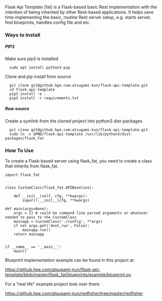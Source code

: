 Flask Api Template (fat) is a Flask-based basic Rest implementation with the intention
of being inherited by other Rest-based applications. It helps save time implementing
the basic, routine Rest server setup, e.g. starts server, find blueprints, handles
config file and etc.


### Ways to Install


##### PIP3

Make sure pip3 is installed
```
  sudo apt install python3-pip
```

Clone and pip install from source

```
  git clone git@github.hpe.com:atsugami-kun/flask-api-template.git
  cd flask-api-template
  pip3 install -e .
  pip3 install -r requirements.txt
```

##### Raw source

Create a symlink from the cloned project into python3 dist-packages

```
  git clone git@github.hpe.com:atsugami-kun/flask-api-template.git
  sudo ln -s $PWD/flask-api-template /usr/lib/python3/dist-packages/flask_fat
```


### How To Use

To create a Flask-based server using flask_fat, you need to create a class that inherits from flask_fat.

```
import flask_fat


class CustomClass(flask_fat.APIBaseline):

    def __init__(self, cfg, **kwargs):
        super().__init__(cfg, **kwargs)

def main(args=None):
    args = {} # could be command line parsed arguments or whatever needed to pass to the CustomClass
    mainapp = CustomClass('./config', **args)
    if not args.get('dont_run', False):
        mainapp.run()
    return mainapp


if __name__ == '__main__':
    main()
```

Blueprint implementation example can be found in this project at:

https://github.hpe.com/atsugami-kun/flask-api-template/blob/master/flask_fat/blueprints/example/blueprint.py


For a "real life" example project look over there:

https://github.hpe.com/atsugami-kun/redfisher/tree/master/redfisher
